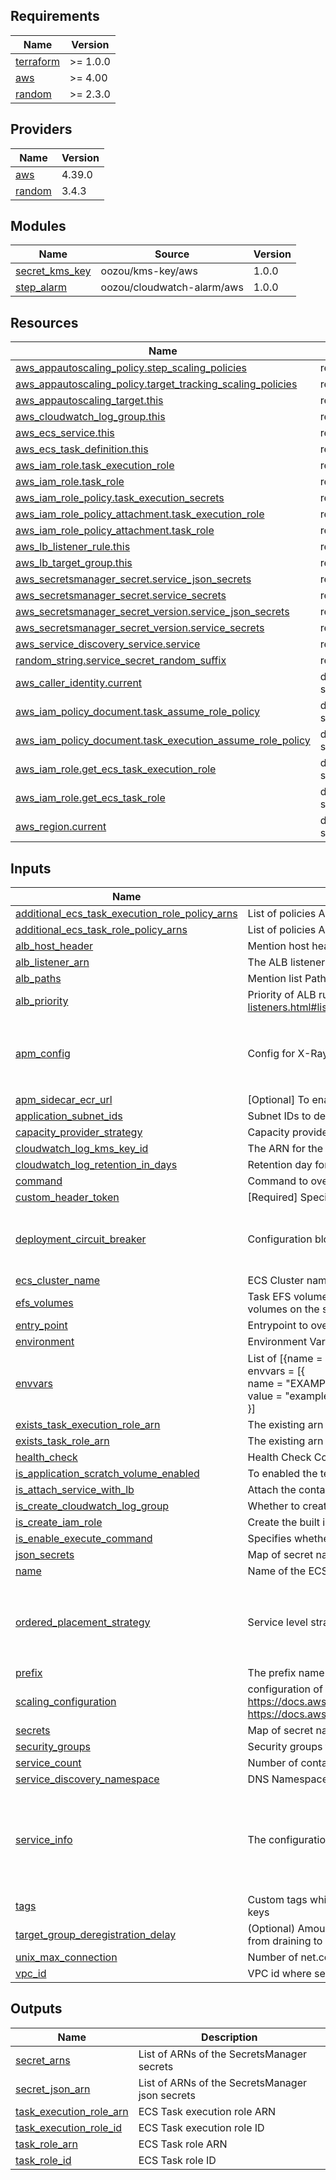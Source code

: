 <!-- BEGIN_TF_DOCS -->
## Requirements

| Name | Version |
|------|---------|
| <a name="requirement_terraform"></a> [terraform](#requirement\_terraform) | >= 1.0.0 |
| <a name="requirement_aws"></a> [aws](#requirement\_aws) | >= 4.00 |
| <a name="requirement_random"></a> [random](#requirement\_random) | >= 2.3.0 |

## Providers

| Name | Version |
|------|---------|
| <a name="provider_aws"></a> [aws](#provider\_aws) | 4.39.0 |
| <a name="provider_random"></a> [random](#provider\_random) | 3.4.3 |

## Modules

| Name | Source | Version |
|------|--------|---------|
| <a name="module_secret_kms_key"></a> [secret\_kms\_key](#module\_secret\_kms\_key) | oozou/kms-key/aws | 1.0.0 |
| <a name="module_step_alarm"></a> [step\_alarm](#module\_step\_alarm) | oozou/cloudwatch-alarm/aws | 1.0.0 |

## Resources

| Name | Type |
|------|------|
| [aws_appautoscaling_policy.step_scaling_policies](https://registry.terraform.io/providers/hashicorp/aws/latest/docs/resources/appautoscaling_policy) | resource |
| [aws_appautoscaling_policy.target_tracking_scaling_policies](https://registry.terraform.io/providers/hashicorp/aws/latest/docs/resources/appautoscaling_policy) | resource |
| [aws_appautoscaling_target.this](https://registry.terraform.io/providers/hashicorp/aws/latest/docs/resources/appautoscaling_target) | resource |
| [aws_cloudwatch_log_group.this](https://registry.terraform.io/providers/hashicorp/aws/latest/docs/resources/cloudwatch_log_group) | resource |
| [aws_ecs_service.this](https://registry.terraform.io/providers/hashicorp/aws/latest/docs/resources/ecs_service) | resource |
| [aws_ecs_task_definition.this](https://registry.terraform.io/providers/hashicorp/aws/latest/docs/resources/ecs_task_definition) | resource |
| [aws_iam_role.task_execution_role](https://registry.terraform.io/providers/hashicorp/aws/latest/docs/resources/iam_role) | resource |
| [aws_iam_role.task_role](https://registry.terraform.io/providers/hashicorp/aws/latest/docs/resources/iam_role) | resource |
| [aws_iam_role_policy.task_execution_secrets](https://registry.terraform.io/providers/hashicorp/aws/latest/docs/resources/iam_role_policy) | resource |
| [aws_iam_role_policy_attachment.task_execution_role](https://registry.terraform.io/providers/hashicorp/aws/latest/docs/resources/iam_role_policy_attachment) | resource |
| [aws_iam_role_policy_attachment.task_role](https://registry.terraform.io/providers/hashicorp/aws/latest/docs/resources/iam_role_policy_attachment) | resource |
| [aws_lb_listener_rule.this](https://registry.terraform.io/providers/hashicorp/aws/latest/docs/resources/lb_listener_rule) | resource |
| [aws_lb_target_group.this](https://registry.terraform.io/providers/hashicorp/aws/latest/docs/resources/lb_target_group) | resource |
| [aws_secretsmanager_secret.service_json_secrets](https://registry.terraform.io/providers/hashicorp/aws/latest/docs/resources/secretsmanager_secret) | resource |
| [aws_secretsmanager_secret.service_secrets](https://registry.terraform.io/providers/hashicorp/aws/latest/docs/resources/secretsmanager_secret) | resource |
| [aws_secretsmanager_secret_version.service_json_secrets](https://registry.terraform.io/providers/hashicorp/aws/latest/docs/resources/secretsmanager_secret_version) | resource |
| [aws_secretsmanager_secret_version.service_secrets](https://registry.terraform.io/providers/hashicorp/aws/latest/docs/resources/secretsmanager_secret_version) | resource |
| [aws_service_discovery_service.service](https://registry.terraform.io/providers/hashicorp/aws/latest/docs/resources/service_discovery_service) | resource |
| [random_string.service_secret_random_suffix](https://registry.terraform.io/providers/hashicorp/random/latest/docs/resources/string) | resource |
| [aws_caller_identity.current](https://registry.terraform.io/providers/hashicorp/aws/latest/docs/data-sources/caller_identity) | data source |
| [aws_iam_policy_document.task_assume_role_policy](https://registry.terraform.io/providers/hashicorp/aws/latest/docs/data-sources/iam_policy_document) | data source |
| [aws_iam_policy_document.task_execution_assume_role_policy](https://registry.terraform.io/providers/hashicorp/aws/latest/docs/data-sources/iam_policy_document) | data source |
| [aws_iam_role.get_ecs_task_execution_role](https://registry.terraform.io/providers/hashicorp/aws/latest/docs/data-sources/iam_role) | data source |
| [aws_iam_role.get_ecs_task_role](https://registry.terraform.io/providers/hashicorp/aws/latest/docs/data-sources/iam_role) | data source |
| [aws_region.current](https://registry.terraform.io/providers/hashicorp/aws/latest/docs/data-sources/region) | data source |

## Inputs

| Name | Description | Type | Default | Required |
|------|-------------|------|---------|:--------:|
| <a name="input_additional_ecs_task_execution_role_policy_arns"></a> [additional\_ecs\_task\_execution\_role\_policy\_arns](#input\_additional\_ecs\_task\_execution\_role\_policy\_arns) | List of policies ARNs to attach to the ECS Task Role. eg: { rds\_arn = module.postgres\_db.rds\_policy\_arn } | `list(string)` | `[]` | no |
| <a name="input_additional_ecs_task_role_policy_arns"></a> [additional\_ecs\_task\_role\_policy\_arns](#input\_additional\_ecs\_task\_role\_policy\_arns) | List of policies ARNs to attach to the ECS Task Role. eg: { rds\_arn = module.postgres\_db.rds\_policy\_arn } | `list(string)` | `[]` | no |
| <a name="input_alb_host_header"></a> [alb\_host\_header](#input\_alb\_host\_header) | Mention host header for api endpoint | `string` | `null` | no |
| <a name="input_alb_listener_arn"></a> [alb\_listener\_arn](#input\_alb\_listener\_arn) | The ALB listener to attach to | `string` | `""` | no |
| <a name="input_alb_paths"></a> [alb\_paths](#input\_alb\_paths) | Mention list Path For ALB routing eg: ["/"] or ["/route1"] | `list(string)` | `[]` | no |
| <a name="input_alb_priority"></a> [alb\_priority](#input\_alb\_priority) | Priority of ALB rule https://docs.aws.amazon.com/elasticloadbalancing/latest/application/load-balancer-listeners.html#listener-rules | `string` | `"100"` | no |
| <a name="input_apm_config"></a> [apm\_config](#input\_apm\_config) | Config for X-Ray sidecar container for APM and traceability | <pre>object({<br>    service_port = number<br>    cpu          = number<br>    memory       = number<br>  })</pre> | <pre>{<br>  "cpu": 256,<br>  "memory": 512,<br>  "service_port": 9000<br>}</pre> | no |
| <a name="input_apm_sidecar_ecr_url"></a> [apm\_sidecar\_ecr\_url](#input\_apm\_sidecar\_ecr\_url) | [Optional] To enable APM, set Sidecar ECR URL | `string` | `""` | no |
| <a name="input_application_subnet_ids"></a> [application\_subnet\_ids](#input\_application\_subnet\_ids) | Subnet IDs to deploy into | `list(string)` | n/a | yes |
| <a name="input_capacity_provider_strategy"></a> [capacity\_provider\_strategy](#input\_capacity\_provider\_strategy) | Capacity provider strategies to use for the service EC2 Autoscaling group | `map(any)` | `null` | no |
| <a name="input_cloudwatch_log_kms_key_id"></a> [cloudwatch\_log\_kms\_key\_id](#input\_cloudwatch\_log\_kms\_key\_id) | The ARN for the KMS encryption key. | `string` | `null` | no |
| <a name="input_cloudwatch_log_retention_in_days"></a> [cloudwatch\_log\_retention\_in\_days](#input\_cloudwatch\_log\_retention\_in\_days) | Retention day for cloudwatch log group | `number` | `90` | no |
| <a name="input_command"></a> [command](#input\_command) | Command to override | `list(string)` | `[]` | no |
| <a name="input_custom_header_token"></a> [custom\_header\_token](#input\_custom\_header\_token) | [Required] Specify secret value for custom header | `string` | `""` | no |
| <a name="input_deployment_circuit_breaker"></a> [deployment\_circuit\_breaker](#input\_deployment\_circuit\_breaker) | Configuration block for deployment circuit breaker | <pre>object({<br>    enable   = bool<br>    rollback = bool<br>  })</pre> | <pre>{<br>  "enable": true,<br>  "rollback": true<br>}</pre> | no |
| <a name="input_ecs_cluster_name"></a> [ecs\_cluster\_name](#input\_ecs\_cluster\_name) | ECS Cluster name to deploy in | `string` | n/a | yes |
| <a name="input_efs_volumes"></a> [efs\_volumes](#input\_efs\_volumes) | Task EFS volume definitions as list of configuration objects. You cannot define both Docker volumes and EFS volumes on the same task definition. | `list(any)` | `[]` | no |
| <a name="input_entry_point"></a> [entry\_point](#input\_entry\_point) | Entrypoint to override | `list(string)` | `[]` | no |
| <a name="input_environment"></a> [environment](#input\_environment) | Environment Variable used as a prefix | `string` | n/a | yes |
| <a name="input_envvars"></a> [envvars](#input\_envvars) | List of [{name = \"\", value = \"\"}] pairs of environment variables<br>  envvars = [{<br>    name  = "EXAMPLE\_ENV"<br>    value = "example"<br>  }] | <pre>set(object({<br>    name  = string<br>    value = string<br>  }))</pre> | `[]` | no |
| <a name="input_exists_task_execution_role_arn"></a> [exists\_task\_execution\_role\_arn](#input\_exists\_task\_execution\_role\_arn) | The existing arn of task exec role | `string` | `""` | no |
| <a name="input_exists_task_role_arn"></a> [exists\_task\_role\_arn](#input\_exists\_task\_role\_arn) | The existing arn of task role | `string` | `""` | no |
| <a name="input_health_check"></a> [health\_check](#input\_health\_check) | Health Check Config for the service | `map(string)` | `{}` | no |
| <a name="input_is_application_scratch_volume_enabled"></a> [is\_application\_scratch\_volume\_enabled](#input\_is\_application\_scratch\_volume\_enabled) | To enabled the temporary storage for the service | `bool` | `false` | no |
| <a name="input_is_attach_service_with_lb"></a> [is\_attach\_service\_with\_lb](#input\_is\_attach\_service\_with\_lb) | Attach the container to the public ALB? (true/false) | `bool` | n/a | yes |
| <a name="input_is_create_cloudwatch_log_group"></a> [is\_create\_cloudwatch\_log\_group](#input\_is\_create\_cloudwatch\_log\_group) | Whether to create cloudwatch log group or not | `bool` | `true` | no |
| <a name="input_is_create_iam_role"></a> [is\_create\_iam\_role](#input\_is\_create\_iam\_role) | Create the built in IAM role for task role and task exec role | `bool` | `true` | no |
| <a name="input_is_enable_execute_command"></a> [is\_enable\_execute\_command](#input\_is\_enable\_execute\_command) | Specifies whether to enable Amazon ECS Exec for the tasks within the service. | `bool` | `false` | no |
| <a name="input_json_secrets"></a> [json\_secrets](#input\_json\_secrets) | Map of secret name(as reflected in Secrets Manager) and secret JSON string associated | `map(string)` | `{}` | no |
| <a name="input_name"></a> [name](#input\_name) | Name of the ECS cluster to create | `string` | n/a | yes |
| <a name="input_ordered_placement_strategy"></a> [ordered\_placement\_strategy](#input\_ordered\_placement\_strategy) | Service level strategy rules that are taken into consideration during task placement | <pre>set(object({<br>    type  = string<br>    field = string<br>  }))</pre> | <pre>[<br>  {<br>    "field": "attribute:ecs.availability-zone",<br>    "type": "spread"<br>  }<br>]</pre> | no |
| <a name="input_prefix"></a> [prefix](#input\_prefix) | The prefix name of customer to be displayed in AWS console and resource | `string` | n/a | yes |
| <a name="input_scaling_configuration"></a> [scaling\_configuration](#input\_scaling\_configuration) | configuration of scaling configuration support both target tracking and step scaling policies<br>  https://docs.aws.amazon.com/autoscaling/application/APIReference/API_PredefinedMetricSpecification.html<br>  https://docs.aws.amazon.com/AmazonECS/latest/developerguide/cloudwatch-metrics.html | `any` | `{}` | no |
| <a name="input_secrets"></a> [secrets](#input\_secrets) | Map of secret name(as reflected in Secrets Manager) and secret JSON string associated | `map(string)` | `{}` | no |
| <a name="input_security_groups"></a> [security\_groups](#input\_security\_groups) | Security groups to apply to service | `list(string)` | n/a | yes |
| <a name="input_service_count"></a> [service\_count](#input\_service\_count) | Number of containers to deploy | `number` | `1` | no |
| <a name="input_service_discovery_namespace"></a> [service\_discovery\_namespace](#input\_service\_discovery\_namespace) | DNS Namespace to deploy to | `string` | n/a | yes |
| <a name="input_service_info"></a> [service\_info](#input\_service\_info) | The configuration of service | <pre>object({<br>    cpu_allocation = number<br>    mem_allocation = number<br>    port           = number<br>    image          = string<br>    mount_points   = list(any)<br>  })</pre> | n/a | yes |
| <a name="input_tags"></a> [tags](#input\_tags) | Custom tags which can be passed on to the AWS resources. They should be key value pairs having distinct keys | `map(any)` | `{}` | no |
| <a name="input_target_group_deregistration_delay"></a> [target\_group\_deregistration\_delay](#input\_target\_group\_deregistration\_delay) | (Optional) Amount time for Elastic Load Balancing to wait before changing the state of a deregistering target from draining to unused. The range is 0-3600 seconds. The default value is 300 seconds. | `number` | `300` | no |
| <a name="input_unix_max_connection"></a> [unix\_max\_connection](#input\_unix\_max\_connection) | Number of net.core.somaxconn | `number` | `4096` | no |
| <a name="input_vpc_id"></a> [vpc\_id](#input\_vpc\_id) | VPC id where security group is created | `string` | `""` | no |

## Outputs

| Name | Description |
|------|-------------|
| <a name="output_secret_arns"></a> [secret\_arns](#output\_secret\_arns) | List of ARNs of the SecretsManager secrets |
| <a name="output_secret_json_arn"></a> [secret\_json\_arn](#output\_secret\_json\_arn) | List of ARNs of the SecretsManager json secrets |
| <a name="output_task_execution_role_arn"></a> [task\_execution\_role\_arn](#output\_task\_execution\_role\_arn) | ECS Task execution role ARN |
| <a name="output_task_execution_role_id"></a> [task\_execution\_role\_id](#output\_task\_execution\_role\_id) | ECS Task execution role ID |
| <a name="output_task_role_arn"></a> [task\_role\_arn](#output\_task\_role\_arn) | ECS Task role ARN |
| <a name="output_task_role_id"></a> [task\_role\_id](#output\_task\_role\_id) | ECS Task role ID |
<!-- END_TF_DOCS -->
